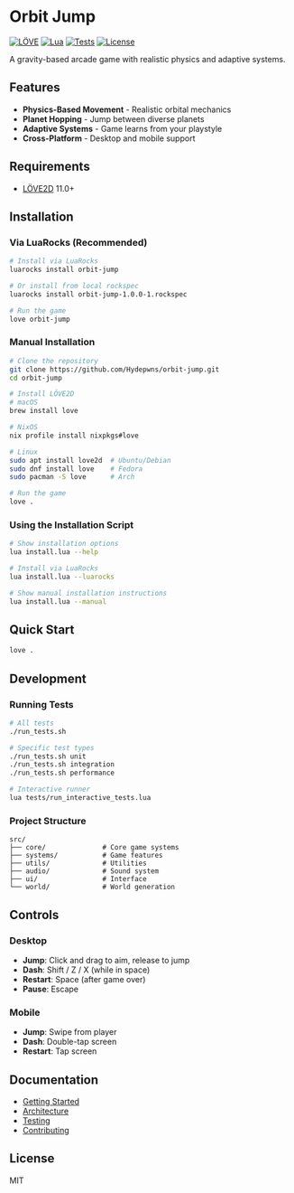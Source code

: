 # Orbit Jump

[![LÖVE](https://img.shields.io/badge/LÖVE-11.0%2B-ff69b4.svg)](https://love2d.org/)
[![Lua](https://img.shields.io/badge/Lua-5.3%2B-blue.svg)](https://www.lua.org/)
[![Tests](https://img.shields.io/badge/tests-unified%20framework-brightgreen.svg)](docs/testing.md)
[![License](https://img.shields.io/badge/license-MIT-blue.svg)](LICENSE)

A gravity-based arcade game with realistic physics and adaptive systems.

## Features

- **Physics-Based Movement** - Realistic orbital mechanics
- **Planet Hopping** - Jump between diverse planets
- **Adaptive Systems** - Game learns from your playstyle
- **Cross-Platform** - Desktop and mobile support

## Requirements

- [LÖVE2D](https://love2d.org/) 11.0+

## Installation

### Via LuaRocks (Recommended)

```bash
# Install via LuaRocks
luarocks install orbit-jump

# Or install from local rockspec
luarocks install orbit-jump-1.0.0-1.rockspec

# Run the game
love orbit-jump
```

### Manual Installation

```bash
# Clone the repository
git clone https://github.com/Hydepwns/orbit-jump.git
cd orbit-jump

# Install LÖVE2D
# macOS
brew install love

# NixOS
nix profile install nixpkgs#love

# Linux
sudo apt install love2d  # Ubuntu/Debian
sudo dnf install love    # Fedora
sudo pacman -S love      # Arch

# Run the game
love .
```

### Using the Installation Script

```bash
# Show installation options
lua install.lua --help

# Install via LuaRocks
lua install.lua --luarocks

# Show manual installation instructions
lua install.lua --manual
```

## Quick Start

```bash
love .
```

## Development

### Running Tests

```bash
# All tests
./run_tests.sh

# Specific test types
./run_tests.sh unit
./run_tests.sh integration
./run_tests.sh performance

# Interactive runner
lua tests/run_interactive_tests.lua
```

### Project Structure

```
src/
├── core/              # Core game systems
├── systems/           # Game features
├── utils/             # Utilities
├── audio/             # Sound system
├── ui/                # Interface
└── world/             # World generation
```

## Controls

### Desktop

- **Jump**: Click and drag to aim, release to jump
- **Dash**: Shift / Z / X (while in space)
- **Restart**: Space (after game over)
- **Pause**: Escape

### Mobile

- **Jump**: Swipe from player
- **Dash**: Double-tap screen
- **Restart**: Tap screen

## Documentation

- [Getting Started](docs/getting-started.md)
- [Architecture](docs/architecture.md)
- [Testing](docs/testing.md)
- [Contributing](docs/contributing.md)

## License

MIT

